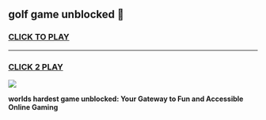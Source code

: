 
## golf game unblocked 👋
<h3>
<a href="https://premium.freeplayer.one?title=golf_game_unblocked&ref=13F">CLICK TO PLAY</a></h3>
<hr>

<h3>
<a href="https://premium.freeplayer.one?title=golf_game_unblocked&ref=13F">CLICK 2 PLAY</a>
  
</h3>

<a href="https://premium.freeplayer.one?title=golf_game_unblocked&ref=12F/"><img src="https://clearcache.store/games.png"></a>


**worlds hardest game unblocked: Your Gateway to Fun and Accessible Online Gaming**
